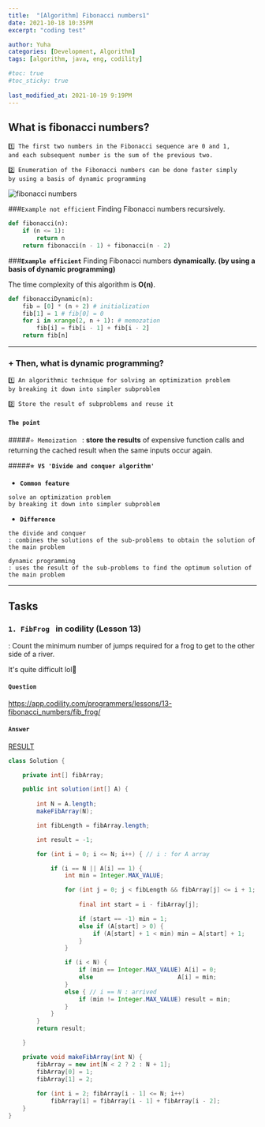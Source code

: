 ```yaml
---
title:  "[Algorithm] Fibonacci numbers1"
date: 2021-10-18 10:35PM
excerpt: "coding test"

author: Yuha
categories: [Development, Algorithm]
tags: [algorithm, java, eng, codility]

#toc: true
#toc_sticky: true
 
last_modified_at: 2021-10-19 9:19PM
---
```


## What is fibonacci numbers?

```text
1️⃣ The first two numbers in the Fibonacci sequence are 0 and 1, 
and each subsequent number is the sum of the previous two.

2️⃣ Enumeration of the Fibonacci numbers can be done faster simply 
by using a basis of dynamic programming
```

![fibonacci numbers](https://user-images.githubusercontent.com/83699657/137673772-b993cd72-59f9-4532-a5ea-a2f85c3c6295.jpg)

###`Example not efficient`
Finding Fibonacci numbers recursively.
```python
def fibonacci(n): 
    if (n <= 1): 
        return n
    return fibonacci(n - 1) + fibonacci(n - 2)
```
###**`Example efficient`**
Finding Fibonacci numbers **dynamically. 
(by using a basis of dynamic programming)**

The time complexity of this algorithm is **O(n)**.
```python
def fibonacciDynamic(n):
    fib = [0] * (n + 2) # initialization
    fib[1] = 1 # fib[0] = 0
    for i in xrange(2, n + 1): # memozation
        fib[i] = fib[i - 1] + fib[i - 2]
    return fib[n]
```
---
### + Then, what is dynamic programming?
```
1️⃣ An algorithmic technique for solving an optimization problem 
by breaking it down into simpler subproblem

2️⃣ Store the result of subproblems and reuse it
```
#### `The point`
#####`⭐️ Memoization `
: **store the results** of expensive function calls and returning the cached result when the same inputs occur again.


#####**`⭐️ VS 'Divide and conquer algorithm'`**
- **`Common feature`**
```
solve an optimization problem 
by breaking it down into simpler subproblem
```


- **`Difference`**
```
the divide and conquer 
: combines the solutions of the sub-problems to obtain the solution of the main problem 

dynamic programming
: uses the result of the sub-problems to find the optimum solution of the main problem
```

---

## Tasks
### `1. FibFrog ` in codility (Lesson 13)
: Count the minimum number of jumps required for a frog to get to the other side of a river.

It's quite difficult lol🥲


#### `Question`
https://app.codility.com/programmers/lessons/13-fibonacci_numbers/fib_frog/


#### `Answer`
[RESULT](https://app.codility.com/demo/results/trainingTYPCBS-MK8/)
```java
class Solution {

    private int[] fibArray;

    public int solution(int[] A) {
        
        int N = A.length;
        makeFibArray(N);

        int fibLength = fibArray.length;

        int result = -1;

        for (int i = 0; i <= N; i++) { // i : for A array

            if (i == N || A[i] == 1) {
                int min = Integer.MAX_VALUE;

                for (int j = 0; j < fibLength && fibArray[j] <= i + 1; j++) { // j : for fibArray
                    
                    final int start = i - fibArray[j];

                    if (start == -1) min = 1;
                    else if (A[start] > 0) {
                        if (A[start] + 1 < min) min = A[start] + 1;
                    }
                }

                if (i < N) {
                    if (min == Integer.MAX_VALUE) A[i] = 0;
                    else                        A[i] = min;
                }
                else { // i == N : arrived
                    if (min != Integer.MAX_VALUE) result = min;
                }
            }
        }
        return result;

    }

    private void makeFibArray(int N) {
        fibArray = new int[N < 2 ? 2 : N + 1]; 
        fibArray[0] = 1;
        fibArray[1] = 2;
        
        for (int i = 2; fibArray[i - 1] <= N; i++)
            fibArray[i] = fibArray[i - 1] + fibArray[i - 2];
    }
}
```